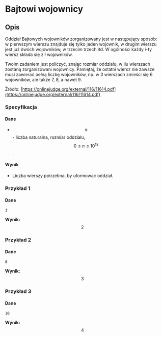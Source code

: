 # Bajtowi wojownicy

## Opis

Oddział Bajtowych wojowników zorganizowany jest w następujący sposób: w pierwszym wierszu znajduje się tylko jeden wojownik, w drugim wierszu jest już dwóch wojowników, w trzecim trzech itd. W ogólności każdy *i*-ty wiersz składa się z *i* wojowników.

Twoim zadaniem jest policzyć, znając rozmiar oddziału, w ilu wierszach zostaną zorganizowani wojownicy. Pamiętaj, że ostatni wiersz nie zawsze musi zawierać pełną liczbę wojowników, np. w 3 wierszach zmieści się 6 wojowników, ale także 7, 8, a nawet 9.

Źródło: [https://onlinejudge.org/external/116/11614.pdf](https://onlinejudge.org/external/116/11614.pdf)

### Specyfikacja

#### Dane

* $$n$$ - liczba naturalna, rozmiar oddziału, $$0\leq n\leq 10^{18}$$.

#### Wynik

* Liczba wierszy potrzebna, by uformować oddział.

### Przykład 1

#### Dane

```
3
```

**Wynik:** $$2$$

### Przykład 2

#### Dane

```
8
```

**Wynik:** $$3$$


### Przykład 3

#### Dane

```
10
```

**Wynik:** $$4$$
